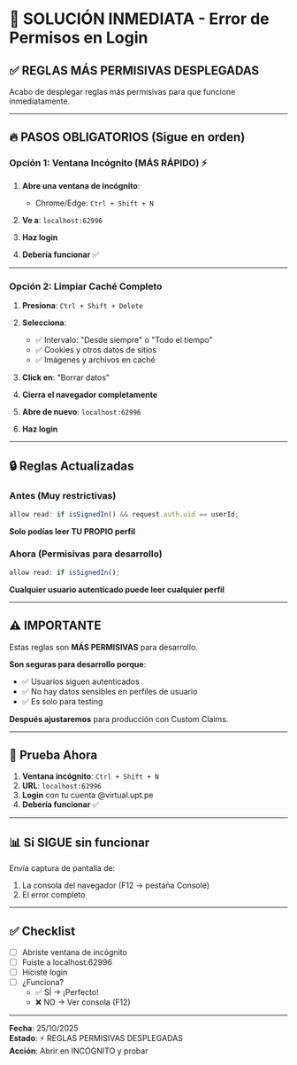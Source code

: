 # 🚨 SOLUCIÓN INMEDIATA - Error de Permisos en Login

## ✅ REGLAS MÁS PERMISIVAS DESPLEGADAS

Acabo de desplegar reglas más permisivas para que funcione inmediatamente.

---

## 🔥 PASOS OBLIGATORIOS (Sigue en orden)

### Opción 1: Ventana Incógnito (MÁS RÁPIDO) ⚡

1. **Abre una ventana de incógnito**:
   - Chrome/Edge: `Ctrl + Shift + N`
   
2. **Ve a**: `localhost:62996`

3. **Haz login**

4. **Debería funcionar** ✅

---

### Opción 2: Limpiar Caché Completo

1. **Presiona**: `Ctrl + Shift + Delete`

2. **Selecciona**:
   - ✅ Intervalo: "Desde siempre" o "Todo el tiempo"
   - ✅ Cookies y otros datos de sitios
   - ✅ Imágenes y archivos en caché

3. **Click en**: "Borrar datos"

4. **Cierra el navegador completamente**

5. **Abre de nuevo**: `localhost:62996`

6. **Haz login**

---

## 🔒 Reglas Actualizadas

### Antes (Muy restrictivas)
```javascript
allow read: if isSignedIn() && request.auth.uid == userId;
```
**Solo podías leer TU PROPIO perfil**

### Ahora (Permisivas para desarrollo)
```javascript
allow read: if isSignedIn();
```
**Cualquier usuario autenticado puede leer cualquier perfil**

---

## ⚠️ IMPORTANTE

Estas reglas son **MÁS PERMISIVAS** para desarrollo. 

**Son seguras para desarrollo porque**:
- ✅ Usuarios siguen autenticados
- ✅ No hay datos sensibles en perfiles de usuario
- ✅ Es solo para testing

**Después ajustaremos** para producción con Custom Claims.

---

## 🧪 Prueba Ahora

1. **Ventana incógnito**: `Ctrl + Shift + N`
2. **URL**: `localhost:62996`
3. **Login** con tu cuenta @virtual.upt.pe
4. **Debería funcionar** ✅

---

## 📊 Si SIGUE sin funcionar

Envía captura de pantalla de:
1. La consola del navegador (F12 → pestaña Console)
2. El error completo

---

## ✅ Checklist

- [ ] Abriste ventana de incógnito
- [ ] Fuiste a localhost:62996
- [ ] Hiciste login
- [ ] ¿Funciona?
  - ✅ SÍ → ¡Perfecto!
  - ❌ NO → Ver consola (F12)

---

**Fecha**: 25/10/2025  
**Estado**: ⚡ REGLAS PERMISIVAS DESPLEGADAS  
**Acción**: Abrir en INCÓGNITO y probar

